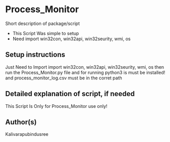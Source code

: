 # Process_Monitor

Short description of package/script

- This Script Was simple to setup
- Need import win32con, win32api, win32seurity, wmi, os

## Setup instructions

Just Need to Import import win32con, win32api, win32seurity, wmi, os then run the Process_Monitor.py file and for running python3 is must be installed! and process_monitor_log.csv must be in the corret path

## Detailed explanation of script, if needed

This Script Is Only for Process_Monitor use only!

## Author(s)

Kalivarapubindusree

